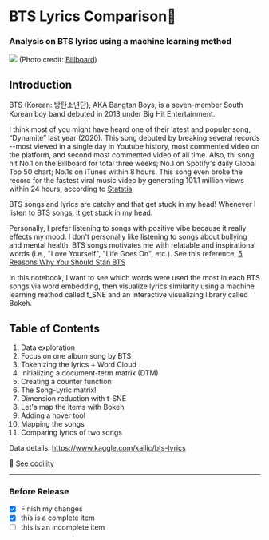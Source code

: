 # BTS Lyrics Comparison🎵
### Analysis on BTS lyrics using a machine learning method

![](https://static.billboard.com/files/2020/11/bts-press-photo-2020-billboard-1548-1604933999-compressed.jpg)
(Photo credit: [Billboard](https://www.billboard.com/))

## Introduction
BTS (Korean: 방탄소년단), AKA Bangtan Boys, is a seven-member South Korean boy band debuted in 2013 under Big Hit Entertainment.

I think most of you might have heard one of their latest and popular song, “Dynamite” last year (2020). This song debuted by breaking several records --most viewed in a single day in Youtube history, most commented video on the platform, and second most commented video of all time. Also, thi song hit No.1 on the Billboard for total three weeks; No.1 on Spotify's daily Global Top 50 chart; No.1s on iTunes within 8 hours. This song even broke the record for the fastest viral music video by generating 101.1 million views within 24 hours, according to [Statstia](https://www.statista.com/statistics/478082/fastest-viral-videos-views-in-24-hours/#:~:text=Fastest%20viral%20videos%20based%20on,24%20hours%20as%20of%202020&text=In%20August%202020%2C%20South%20Korean,new%20music%20video%20%22Dynamite%E2%80%9D).

BTS songs and lyrics are catchy and that get stuck in my head!
Whenever I listen to BTS songs, it get stuck in my head.

Personally, I prefer listening to songs with positive vibe because it really effects my mood. I don't personally like listening to songs about bullying and mental health. BTS songs motivates me with relatable and inspirational words (i.e., "Love Yourself", "Life Goes On", etc.). See this reference, [5 Reasons Why You Should Stan BTS](https://thehoneypop.com/2019/12/16/5-reasons-to-stan-bts)

In this notebook, I want to see which words were used the most in each BTS songs via word embedding, then visualize lyrics similarity using a machine learning method called t_SNE and an interactive visualizing library called Bokeh.

## Table of Contents
1. Data exploration
2. Focus on one album song by BTS
3. Tokenizing the lyrics + Word Cloud
4. Initializing a document-term matrix (DTM)
5. Creating a counter function
6. The Song-Lyric matrix!
7. Dimension reduction with t-SNE
8. Let's map the items with Bokeh
9. Adding a hover tool
10. Mapping the songs
11. Comparing lyrics of two songs


Data details: https://www.kaggle.com/kailic/bts-lyrics

:file_folder: [See codility](https://github.com/Conniekoh/BTS-lyrics-comparison/blob/main/bts-lyrics-comparison.ipynb)
___
### Before Release
- [x] Finish my changes
- [x] this is a complete item
- [ ] this is an incomplete item
